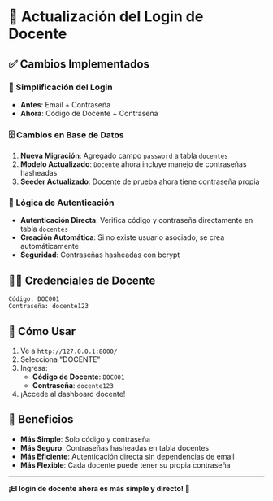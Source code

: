 # 🔄 Actualización del Login de Docente

## ✅ Cambios Implementados

### 🔐 Simplificación del Login
- **Antes**: Email + Contraseña
- **Ahora**: Código de Docente + Contraseña

### 🗄️ Cambios en Base de Datos
1. **Nueva Migración**: Agregado campo `password` a tabla `docentes`
2. **Modelo Actualizado**: `Docente` ahora incluye manejo de contraseñas hasheadas
3. **Seeder Actualizado**: Docente de prueba ahora tiene contraseña propia

### 🔧 Lógica de Autenticación
- **Autenticación Directa**: Verifica código y contraseña directamente en tabla `docentes`
- **Creación Automática**: Si no existe usuario asociado, se crea automáticamente
- **Seguridad**: Contraseñas hasheadas con bcrypt

## 👨‍🏫 Credenciales de Docente

```
Código: DOC001
Contraseña: docente123
```

## 🚀 Cómo Usar

1. Ve a `http://127.0.0.1:8000/`
2. Selecciona "DOCENTE"
3. Ingresa:
   - **Código de Docente**: `DOC001`
   - **Contraseña**: `docente123`
4. ¡Accede al dashboard docente!

## 🎯 Beneficios

- **Más Simple**: Solo código y contraseña
- **Más Seguro**: Contraseñas hasheadas en tabla docentes
- **Más Eficiente**: Autenticación directa sin dependencias de email
- **Más Flexible**: Cada docente puede tener su propia contraseña

---

**¡El login de docente ahora es más simple y directo! 🎉**